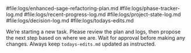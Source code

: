 #file:logs/enhanced-sage-refactoring-plan.md
#file:logs/phase-tracker-log.md
#file:logs/recent-progress-log.md
#file:logs/project-state-log.md
#file:logs/decision-log.md
#file:logs/todays-edits.md

We’re starting a new task. Please review the plan and logs, then propose the next step based on where we are. Wait for approval before making any changes. Always keep `todays-edits.md` updated as instructed.